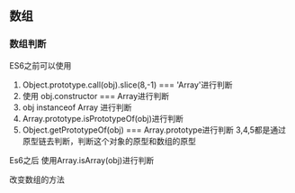 ## 数组
### 数组判断
ES6之前可以使用
1. Object.prototype.call(obj).slice(8,-1) === 'Array'进行判断
2. 使用 obj.constructor === Array进行判断
3. obj instanceof Array 进行判断
4. Array.prototype.isPrototypeOf(obj)进行判断
5. Object.getPrototypeOf(obj) === Array.prototype进行判断
3,4,5都是通过原型链去判断，判断这个对象的原型和数组的原型

Es6之后
使用Array.isArray(obj)进行判断


改变数组的方法
